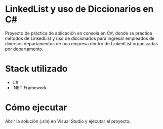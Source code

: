 # LinkedList y uso de Diccionarios en C#
Proyecto de práctica de aplicación en consola en C#, donde se práctica métodos de LinkedList y uso de diccionarios para ingresar
empleados de diversos departamentos de una empresa dentro de LinkedList organizadas por departamento.

# Stack utilizado
- C#
- .NET Framework

# Cómo ejecutar
Abrir la solución (.sln) en Visual Studio y ejecutar el proyecto.
